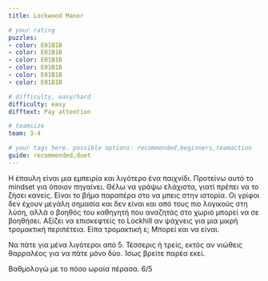 ```yaml
---
title: Lockwood Manor

# your rating
puzzles:
- color: E01B1B
- color: E01B1B
- color: E01B1B
- color: E01B1B
- color: E01B1B
- color: E01B1B

# difficulty, easy/hard
difficulty: easy
difftext: Pay attention

# teamsize
team: 3-4

# your tags here. possible options: recommended,beginners,teamaction
guide: recommended,duet
---
```


Η έπαυλη είναι μια εμπειρία και λιγότερο ένα παιχνίδι. Προτείνω αυτό το mindset για όποιον πηγαίνει. Θέλω να γράψω ελάχιστα, γιατί πρέπει να το ζήσει κανείς. Είναι το βήμα παραπέρα στο να μπεις στην ιστορία. Οι γρίφοι δεν έχουν μεγάλη σημασία και δεν είναι και από τους πιο λογικούς στη λύση, αλλά ο βοηθός του καθηγητή που αναζητάς στο χωριό μπορεί να σε βοηθήσει. Αξίζει να επισκεφτείς το Lockhill αν ψάχνεις για μια μικρή τρομακτική περιπέτεια. Είπα τρομακτική ε; Μπορεί και να είναι.

Να πάτε για μένα λιγότεροι από 5. Τέσσερις ή τρείς, εκτός αν νιώθεις θαρραλέος για να πάτε μόνο δύο. Ίσως βρείτε παρέα εκεί.

Βαθμολογώ με το πόσο ωραία πέρασα. 6/5